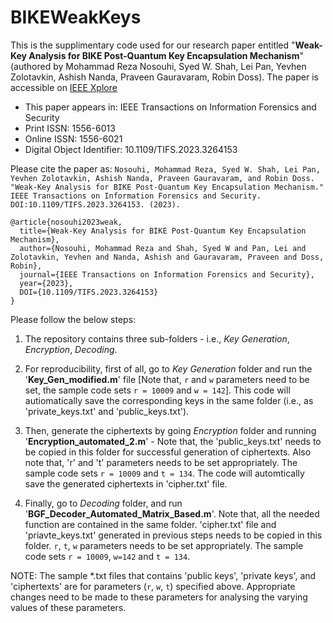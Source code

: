 # BIKEWeakKeys

This is the supplimentary code used for our research paper entitled "**Weak-Key Analysis for BIKE Post-Quantum Key Encapsulation Mechanism**" (authored by Mohammad Reza Nosouhi, Syed W. Shah, Lei Pan, Yevhen Zolotavkin, Ashish Nanda, Praveen Gauravaram, Robin Doss). The paper is accessible on [IEEE Xplore](https://ieeexplore.ieee.org/document/10091222)

- This paper appears in: IEEE Transactions on Information Forensics and Security
- Print ISSN: 1556-6013
- Online ISSN: 1556-6021
- Digital Object Identifier: 10.1109/TIFS.2023.3264153

Please cite the paper as:
`
Nosouhi, Mohammad Reza, Syed W. Shah, Lei Pan, Yevhen Zolotavkin, Ashish Nanda, Praveen Gauravaram, and Robin Doss. "Weak-Key Analysis for BIKE Post-Quantum Key Encapsulation Mechanism." IEEE Transactions on Information Forensics and Security. DOI:10.1109/TIFS.2023.3264153. (2023).
`
```
@article{nosouhi2023weak,
  title={Weak-Key Analysis for BIKE Post-Quantum Key Encapsulation Mechanism},
  author={Nosouhi, Mohammad Reza and Shah, Syed W and Pan, Lei and Zolotavkin, Yevhen and Nanda, Ashish and Gauravaram, Praveen and Doss, Robin},
  journal={IEEE Transactions on Information Forensics and Security},
  year={2023},
  DOI={10.1109/TIFS.2023.3264153}
}
```

Please follow the below steps:

1. The repository contains three sub-folders - i.e., _Key Generation_, _Encryption_, _Decoding_.

2. For reproducibility, first of all, go to _Key Generation_ folder and run the '**Key_Gen_modified.m**' file [Note that, `r` and `w` parameters need to be set, the sample code sets `r = 10009` and `w = 142`]. This code will autiomatically save the corresponding keys in the same folder (i.e., as 'private_keys.txt' and 'public_keys.txt').

3. Then, generate the ciphertexts by going _Encryption_ folder and running '**Encryption_automated_2.m**' - Note that, the 'public_keys.txt' needs to be copied in this folder for successful generation of ciphertexts. Also note that, 'r' and 't' parameters needs to be set appropriately. The sample code sets `r = 10009` and `t = 134`. The code will automtically save the generated ciphertexts in 'cipher.txt' file.

4. Finally, go to _Decoding_ folder, and run '**BGF_Decoder_Automated_Matrix_Based.m**'. Note that, all the needed function are contained in the same folder. 'cipher.txt' file and 'priavte_keys.txt' generated in previous steps needs to be copied in this folder. `r`, `t`, `w` parameters needs to be set appropriately. The sample code sets `r = 10009`, `w=142` and `t = 134`.


NOTE: The sample *.txt files that contains 'public keys', 'private keys', and 'ciphertexts' are for parameters (`r`, `w`, `t`) specified above. Appropriate changes need to be made to these parameters for analysing the varying values of these parameters. 
